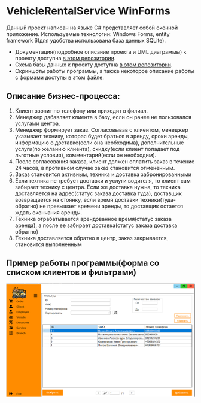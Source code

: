 # VehicleRentalService WinForms
Данный проект написан на языке C# представляет собой оконной приложение.
Используемые технологии: Windows Forms, entity framework 6(для удобства использована база данных SQLite).


- Документация(подробное описание проекта и UML диаграммы) к проекту доступна [в этом репозитории](https://github.com/dedneded/UML-Diargam).
- Схема базы данных к проекту доступна [в этом репозитории](https://github.com/dedneded/Database-SQL-queries).
- Скриншоты работы программы, а также некоторое описание работы с формами доступы в этом файле.
## Описание бизнес-процесса:
1) Клиент звонит по телефону или приходит в филиал.
2) Менеджер дабавляет клиента в базу, если он ранее не пользовался услугами центра.
3) Менеджер формирует заказ. Согласовывав с клиентом, менеджер указывает технику, которая будет браться в аренду, сроки аренды, информацию о доставке(если она необходима), дополнительные услуги(по желанию клиента), скидку(если клиент попадает под льготные условия), комментарий(если он необходим).
4) После согласования заказа, клиент должен оплатить заказ в течение 24 часов, в противном случае заказ становится отмененным.
5) Заказ становится активным, техника и доставка забронированными
6) Если техника не требует доставки и услуги водителя, то клиент сам забирает технику с центра. Если же доставка нужна, то техника доставляется на адрес(статус заказа доставка туда), доставщик возвращается на стоянку, если время доставки техники(туда-обратно) не превышает времени аренды, то доставщик остается ждать окончания аренды.
7) Техника отрабатывается арендованное время(статус заказа аренда), а после ее забирает доставка(статус заказа доставка обратно)
8) Техника доставляется обратно в центр, заказ закрывается, становится выполненным

## Пример работы программы(форма со списком клиентов и фильтрами)
![Program](https://github.com/dedneded/VehicleRentalService/blob/master/Images/Programm.png)
